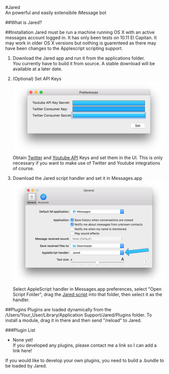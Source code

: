 #Jared  
An powerful and easily extensibile iMessage bot

##What is Jared?

##Installation
Jared must be run a machine running OS X with an active messages account logged in. It has only been tests on 10.11 El Capitan. It may work in older OS X versions but nothing is guarenteed as there may have been changes to the Applescript scripting support.

1. Download the Jared app and run it from the applications folder.  
You currently have to build it from source. A stable download will be available at a later date.  

2. (Optional) Set API Keys
![API Entry](/Screenshots/Preferences.png)
Obtain [Twitter](https://apps.twitter.com) and [Youtube API](https://developers.google.com/youtube/registering_an_application) Keys and set them in the UI. This is only necessary if you want to make use of Twitter and Youtube integrations of course.

3. Download the Jared script handler and set it in Messages.app
![Messages Preferences](/Screenshots/MessagesPreferences.png)
Select AppleScript handler in Messages.app preferences, select "Open Script Folder", drag the [Jared script](/Jared.scpt) into that folder, then select it as the handler.


##Plugins
Plugins are loaded dynamically from the /Users/Your_User/Library/Application Support/Jared/Plugins folder. To install a module, drag it in there and then send "/reload" to Jared. 

###Plugin List
* None yet!  
If you developed any plugins, please contact me a link so I can add a link here! 

If you would like to develop your own plugins, you need to build a .bundle to be loaded by Jared. 





